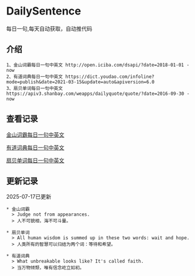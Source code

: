 # DailySentence

每日一句,每天自动获取，自动推代码

## 介绍

```
1、金山词霸每日一句中英文 http://open.iciba.com/dsapi/?date=2018-01-01 - now
2、有道词典每日一句中英文 https://dict.youdao.com/infoline?mode=publish&date=2021-03-15&update=auto&apiversion=6.0
3、扇贝单词每日一句中英文 https://apiv3.shanbay.com/weapps/dailyquote/quote/?date=2016-09-30 - now
```

## 查看记录

[金山词霸每日一句中英文](./data/iciba/)

[有道词典每日一句中英文](./data/youdao/)

[扇贝单词每日一句中英文](./data/shanbay/)

## 更新记录
2025-07-17已更新 
```
* 金山词霸
  > Judge not from appearances.
  > 人不可貌相，海不可斗量。

* 扇贝单词
  > All human wisdom is summed up in these two words: wait and hope.
  > 人类所有的智慧可以归结为两个词：等待和希望。

* 有道词典
  > What unbreakable looks like? It's called faith.
  > 当万物倾颓，唯有信念屹立如初。

```
